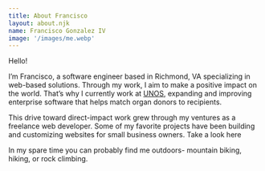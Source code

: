 ```yaml
---
title: About Francisco
layout: about.njk
name: Francisco Gonzalez IV
image: '/images/me.webp'
---
```


Hello!

I’m Francisco, a software engineer based in Richmond, VA specializing in web-based solutions.
Through my work, I aim to make a positive impact on the world. That’s why I currently work at [UNOS](https://unos.org/), expanding and improving enterprise software that helps match organ donors to recipients. 

This drive toward direct-impact work grew through my ventures as a freelance web developer. Some of my favorite projects have been building and customizing websites for small business owners. Take a look here

In my spare time you can probably find me outdoors- mountain biking, hiking, or rock climbing. 
